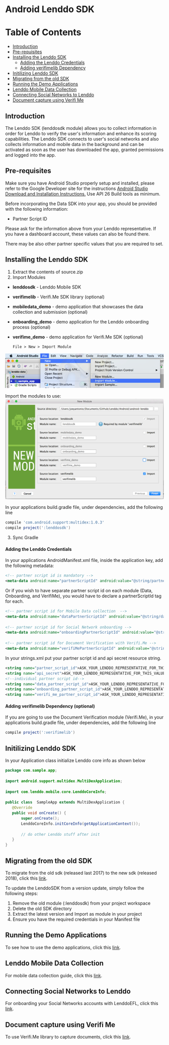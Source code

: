 # Android Lenddo SDK


Table of Contents
=================

- [Introduction](#introduction)
- [Pre-requisites](#pre-requisites)
- [Installing the Lenddo SDK](#installing-the-lenddo-sdk)
   - [Adding the Lenddo Credentials](#adding-the-lenddo-credentials)
   - [Adding verifimelib Dependency](#adding-verifimelib-dependency)
- [Initilizing Lenddo SDK](#initilizing-lenddo-sdk)
- [Migrating from the old SDK](#migrating-from-the-old-sdk)
- [Running the Demo Applications](#running-the-demo-applications)
- [Lenddo Mobile Data Collection](#lenddo-mobile-data-collection)
- [Connecting Social Networks to Lenddo](#connecting-social-networks-to-lenddo)
- [Document capture using Verifi Me](#document-capture-using-verifi-me)

## Introduction
The Lenddo SDK (lenddosdk module) allows you to collect information in order for Lenddo to verify the user's information and enhance its scoring capabilities. The Lenddo SDK connects to user's social networks and also collects information and mobile data in the background and can be activated as soon as the user has downloaded the app, granted permissions and logged into the app.

## Pre-requisites
Make sure you have Android Studio properly setup and installed, please refer to the Google Developer site for the instructions [Android Studio Download and Installation Instructions.](https://developer.android.com/sdk/index.html) Use API 26 Build tools as minimum.

Before incorporating the Data SDK into your app, you should be provided with the following information:

 * Partner Script ID

Please ask for the information above from your Lenddo representative. If you have a dashboard account, these values can also be found there.

There may be also other partner specific values that you are required to set.

## Installing the Lenddo SDK

1. Extract the contents of source.zip
2. Import Modules

 + **lenddosdk** - Lenddo Mobile SDK
 + **verifimelib** - Verifi.Me SDK library (optional)
 + **mobiledata_demo** - demo application that showcases the data collection and submission (optional)
 + **onboarding_demo** - demo application for the Lenddo onboarding process (optional)
 + **verifime_demo** - demo application for Verifi.Me SDK (optional)
       
       File > New > Import Module
![](https://github.com/Lenddo/android-lenddo/blob/master/wiki/file_new_import-module.png)
       
 Import the modules to use:
![](https://github.com/Lenddo/android-lenddo/blob/master/wiki/import_selected_modules.png)


In your applications build.gradle file, under dependencies, add the following line

```gradle
compile 'com.android.support:multidex:1.0.3'
compile project(':lenddosdk')
```

3. Sync Gradle

#### Adding the Lenddo Credentials

In your applications AndroidManifest.xml file, inside the application key, add the following metadata:

```xml
<!-- partner script id is mandatory -->
<meta-data android:name="partnerScriptId" android:value="@string/partner_script_id" />
```

Or if you wish to have separate partner script id on each module (Data, Onboarding, and VerifiMe), you would have to declare a partnerScriptId tag for each.

```xml
<!-- partner script id for Mobile Data collection  -->
<meta-data android:name="dataPartnerScriptId" android:value="@string/data_partner_script_id" />

<!-- partner script id for Social Network onboarding -->
<meta-data android:name="onboardingPartnerScriptId" android:value="@string/onboarding_partner_script_id" />

<!-- partner script id for Document Verification with Verifi.Me -->
<meta-data android:name="verifiMePartnerScriptId" android:value="@string/verifi_me_partner_script_id" />

```

In your strings.xml put your partner script id and api secret resource string.

```xml
<string name="partner_script_id">ASK_YOUR_LENDDO_REPRESENTATIVE_FOR_THIS_VALUE</string>
<string name="api_secret">ASK_YOUR_LENDDO_REPRESENTATIVE_FOR_THIS_VALUE</string>
<!--individual partner script id-->
<string name="data_partner_script_id">ASK_YOUR_LENDDO_REPRESENTATIVE_FOR_THIS_VALUE</string>
<string name="onboarding_partner_script_id">ASK_YOUR_LENDDO_REPRESENTATIVE_FOR_THIS_VALUE</string>
<string name="verifi_me_partner_script_id">ASK_YOUR_LENDDO_REPRESENTATIVE_FOR_THIS_VALUE</string>
```

#### Adding verifimelib Dependency (optional)

If you are going to use the Document Verification module (Verifi.Me), in your applications build.gradle file, under dependencies, add the following line

```gradle
compile project(':verifimelib')
```

## Initilizing Lenddo SDK
In your Application class initialize Lenddo core info as shown below 

```java
package com.sample.app;

import android.support.multidex.MultiDexApplication;

import com.lenddo.mobile.core.LenddoCoreInfo;

public class  SampleApp extends MultiDexApplication {
   @Override
   public void onCreate() {
       super.onCreate();
       LenddoCoreInfo.initCoreInfo(getApplicationContext());

       // do other Lenddo stuff after init
   }
}
```

## Migrating from the old SDK

To migrate from the old sdk (released last 2017) to the new sdk (released 2018), click this [link](wiki/migration.md).

To update the LenddoSDK from a version update, simply follow the following steps:

 1. Remove the old module (:lenddosdk) from your project workspace
 2. Delete the old SDK directory
 3. Extract the latest version and Import as module in your project
 4. Ensure you have the required credentials in your Manifest file

## Running the Demo Applications

To see how to use the demo applications, click this [link](wiki/demo.md).

## Lenddo Mobile Data Collection

For mobile data collection guide, click this [link](wiki/datasdk.md).

## Connecting Social Networks to Lenddo

For onboarding your Social Networks accounts with LenddoEFL, click this [link](wiki/onboardingsdk.md).

## Document capture using Verifi Me

To use Verifi.Me library to capture documents, click this [link](wiki/verifime.md).
